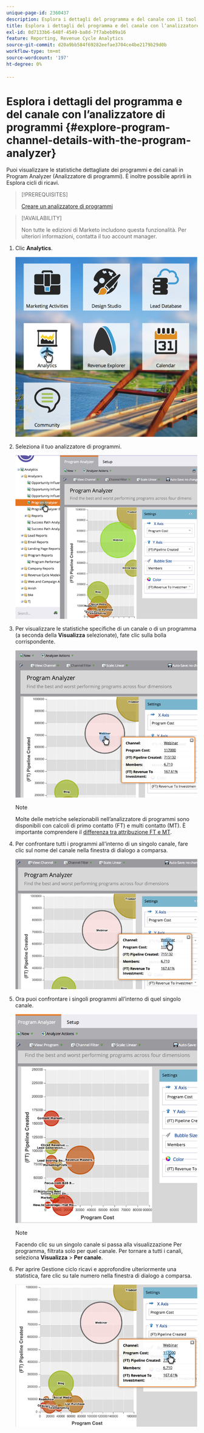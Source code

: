 ```yaml
---
unique-page-id: 2360437
description: Esplora i dettagli del programma e del canale con il tool Program Analyzer - Documentazione di Marketo - Documentazione del prodotto
title: Esplora i dettagli del programma e del canale con l’analizzatore di programmi
exl-id: 0d7133b6-648f-4549-ba8d-7f7abeb89a16
feature: Reporting, Revenue Cycle Analytics
source-git-commit: d20a9bb584f69282eefae3704ce4be2179b29d0b
workflow-type: tm+mt
source-wordcount: '197'
ht-degree: 0%

---
```


# Esplora i dettagli del programma e del canale con l’analizzatore di programmi {#explore-program-channel-details-with-the-program-analyzer}

Puoi visualizzare le statistiche dettagliate dei programmi e dei canali in Program Analyzer (Analizzatore di programmi). È inoltre possibile aprirli in Esplora cicli di ricavi.

>[!PREREQUISITES]
>
>[Creare un analizzatore di programmi](/help/marketo/product-docs/reporting/revenue-cycle-analytics/program-analytics/create-a-program-analyzer.md)

>[!AVAILABILITY]
>
>Non tutte le edizioni di Marketo includono questa funzionalità. Per ulteriori informazioni, contatta il tuo account manager.

1. Clic **Analytics**.

   ![](assets/image2015-4-28-12-3a54-3a47.png)

1. Seleziona il tuo analizzatore di programmi.

   ![](assets/image2015-4-28-12-3a56-3a46.png)

1. Per visualizzare le statistiche specifiche di un canale o di un programma (a seconda della **Visualizza** selezionate), fate clic sulla bolla corrispondente.

   ![](assets/image2015-4-28-12-3a57-3a14.png)

   >[!NOTE]
   >
   >Molte delle metriche selezionabili nell’analizzatore di programmi sono disponibili con calcoli di primo contatto (FT) e multi contatto (MT). È importante comprendere il [differenza tra attribuzione FT e MT](/help/marketo/product-docs/reporting/revenue-cycle-analytics/revenue-tools/attribution/understanding-attribution.md).

1. Per confrontare tutti i programmi all&#39;interno di un singolo canale, fare clic sul nome del canale nella finestra di dialogo a comparsa.

   ![](assets/image2015-4-28-12-3a59-3a36.png)

1. Ora puoi confrontare i singoli programmi all’interno di quel singolo canale.

   ![](assets/image2015-4-28-13-3a0-3a14.png)

   >[!NOTE]
   >
   >Facendo clic su un singolo canale si passa alla visualizzazione Per programma, filtrata solo per quel canale. Per tornare a tutti i canali, seleziona **Visualizza** > **Per canale**.

1. Per aprire Gestione ciclo ricavi e approfondire ulteriormente una statistica, fare clic su tale numero nella finestra di dialogo a comparsa.

   ![](assets/image2015-4-28-13-3a1-3a35.png)
